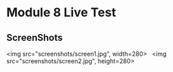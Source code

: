# Module 8 Live Test

## ScreenShots

<img src="screenshots/screen1.jpg", width=280>&nbsp;&nbsp; 
<img src="screenshots/screen2.jpg", height=280>